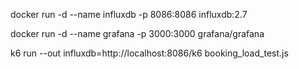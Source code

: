 docker run -d --name influxdb -p 8086:8086 influxdb:2.7

docker run -d --name grafana -p 3000:3000 grafana/grafana

k6 run --out influxdb=http://localhost:8086/k6 booking_load_test.js

